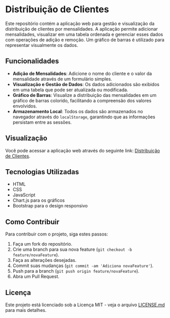 # Distribuição de Clientes

Este repositório contém a aplicação web para gestão e visualização da distribuição de clientes por mensalidades. A aplicação permite adicionar mensalidades, visualizar em uma tabela ordenada e gerenciar esses dados com operações de adição e remoção. Um gráfico de barras é utilizado para representar visualmente os dados.

## Funcionalidades

- **Adição de Mensalidades**: Adicione o nome do cliente e o valor da mensalidade através de um formulário simples.
- **Visualização e Gestão de Dados**: Os dados adicionados são exibidos em uma tabela que pode ser atualizada ou modificada.
- **Gráfico de Barras**: Visualize a distribuição das mensalidades em um gráfico de barras colorido, facilitando a compreensão dos valores envolvidos.
- **Armazenamento Local**: Todos os dados são armazenados no navegador através do `localStorage`, garantindo que as informações persistam entre as sessões.

## Visualização

Você pode acessar a aplicação web através do seguinte link: [Distribuição de Clientes](https://betinribeiro.github.io/distribuicao_clientes/).

## Tecnologias Utilizadas

- HTML
- CSS
- JavaScript
- Chart.js para os gráficos
- Bootstrap para o design responsivo

## Como Contribuir

Para contribuir com o projeto, siga estes passos:
1. Faça um fork do repositório.
2. Crie uma branch para sua nova feature (`git checkout -b feature/novaFeature`).
3. Faça as alterações desejadas.
4. Commit suas mudanças (`git commit -am 'Adiciona novaFeature'`).
5. Push para a branch (`git push origin feature/novaFeature`).
6. Abra um Pull Request.

## Licença

Este projeto está licenciado sob a Licença MIT - veja o arquivo [LICENSE.md](LICENSE.md) para mais detalhes.
